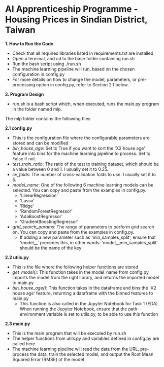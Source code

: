 # AI Apprenticeship Programme - Housing Prices in Sindian District, Taiwan

**1. How to Run the Code**
- Check that all required libraries listed in requirements.txt are installed
- Open a terminal, and cd to the base folder containing run.sh
- Run the bash script using ./run.sh
- The machine learning pipeline will run, based on the chosen configuration in config.py
- For more details on how to change the model, parameters, or pre-processing option in config.py, refer to Section 2.1 below.

**2. Program Design**
- run.sh is a bash script which, when executed, runs the main.py program in the folder named mlp.

The mlp folder contains the following files:

**2.1 config.py**
- This is the configuration file where the configurable parameters are stored and can be modified
- *bin_house_age*: Set to True if you want to sort the 'X2 house age' feature into bins for the machine learning pipeline to process. Set to False if not.
- *test_train_ratio*: The ratio of the test to training dataset, which should be a value between 0 and 1. I usually set it to 0.25.
- *cv_folds*: The number of cross-validation folds to use. I usually set it to 5.
- *model_name*: One of the following 6 machine learning models can be selected. You can copy and paste from the examples in config.py. 
  - 'LinearRegression'
  - 'Lasso' 
  - 'Ridge'
  - 'RandomForestRegressor'
  - 'AdaBoostRegressor'
  - 'GradientBoostingRegressor'
- *grid_search_params*: The range of parameters to perform grid search on. You can copy and paste from the examples in config.py.
  - If adding a new parameter such as 'min_samples_split', ensure that 'model__' precedes this, in other words: 'model__min_samples_split' should be the name of the key

**2.2 utils.py**
- This is the file where the following helper functions are stored
- *get_model()*: This function takes in the model_name from config.py, imports the model from the right library, and returns the imported model to main.py
- *bin_house_age()*: This function takes in the dataframe and bins the 'X2 house age' feature, returning a dataframe with the binned features to main.py
  - This function is also called in the Jupyter Notebook for Task 1 (EDA). When running the Jupyter Notebook, ensure that the path environment variable is set to utils.py, to be able to use this function

**2.3 main.py**
- This is the main program that will be executed by run.sh
- The helper functions from utils.py and variables defined in config.py are called here
- The machine learning pipeline will read the data from the URL, pre-process the data, train the selected model, and output the Root Mean Squared Error (RMSE) of the model
